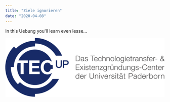 ```yaml
---
title: "Ziele ignorieren"
date: "2020-04-08"
---
```


In this Uebung you'll learn even lesse...

![Logo](../img/TecUP-Logo-2C-UNI-BLAU.png)